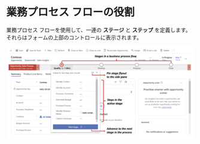 # 業務プロセス フローの役割

業務プロセス フローを使用して、一連の **ステージ** と **ステップ** を定義します。それらはフォームの上部のコントロールに表示されます。

![](img\2021-09-13-15-11-45.png)

